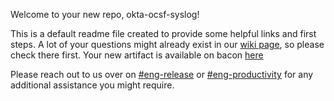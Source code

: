 
Welcome to your new repo, okta-ocsf-syslog!

This is a default readme file created to provide some helpful links and first steps.
A lot of your questions might already exist in our [wiki page](http://bit.ly/EngFAQ), so please check there first.
Your new artifact is available on bacon [here](https://bacon-go.aue1e.saasure.net/commits?artifact=okta-ocsf-syslog)

Please reach out to us over on [#eng-release](https://okta.slack.com/archives/C7L27G2Q5) or [#eng-productivity](https://okta.slack.com/archives/C7LQ4U8T0) for any additional assistance you might require.

